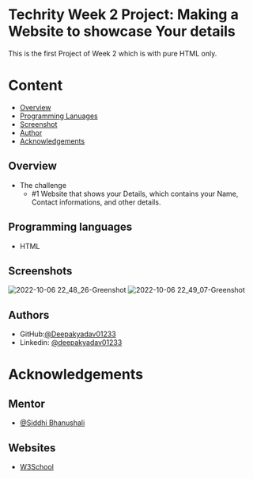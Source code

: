 
# Techrity Week 2 Project: Making a  Website to showcase Your details
This is the first Project of Week 2 which is with pure HTML only.

# Content
- [Overview](#Overview)
- [Programming Lanuages](#Programming-languages)
- [Screenshot](#Screenshots)
- [Author](#Authors)
- [Acknowledgements](#acknowledgements)

## Overview
- The challenge
    - #1 Website that shows your Details, which contains your Name, Contact informations, and other details.
## Programming languages
- HTML
## Screenshots
![2022-10-06 22_48_26-Greenshot](https://user-images.githubusercontent.com/108972310/194378454-eff57aa6-00ef-45b1-930d-7a9a9e6a0edb.png)
![2022-10-06 22_49_07-Greenshot](https://user-images.githubusercontent.com/108972310/194378462-ba98986a-8a7b-47f8-b5ff-dabc9503f4e3.png)


## Authors

- GitHub:[@Deepakyadav01233](https://github.com/Deepakydv01233)
- Linkedin: [@deepakyadav01233](https://www.linkedin.com/in/deepakyadav01233/)

# Acknowledgements
## Mentor
- [@Siddhi Bhanushali](https://github.com/siddhi-244)
## Websites
- [W3School](https://www.w3schools.com/)

